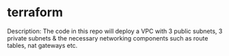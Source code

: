 # terraform
Description: The code in this repo will deploy a VPC with 3 public subnets, 3 private subnets & the necessary networking components such as route tables, nat gateways etc.
